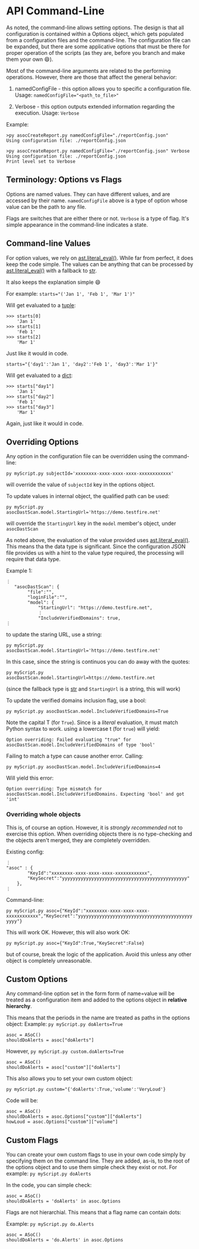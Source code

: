 # API Command-Line

As noted, the command-line allows setting options.
The design is that all configuration is contained within a Options object, which gets populated from a configuration files and the command-line.
The configuration file can be expanded, but there are some applicative options that must be there for proper operation of the scripts (as they are, before you branch and make them your own :smile:).

Most of the command-line arguments are related to the performing operations. However, there are those that affect the general behavior:

1. namedConfigFile - this option allows you to specific a configuration file. Usage: `namedConfigFile="<path_to_file>"`

1. Verbose - this option outputs extended information regarding the execution. Usage: `Verbose`

Example:
```
>py asocCreateReport.py namedConfigFile="./reportConfig.json"
Using configuration file: ./reportConfig.json

>py asocCreateReport.py namedConfigFile="./reportConfig.json" Verbose
Using configuration file: ./reportConfig.json
Print level set to Verbose
```

## Terminology: Options vs Flags
Options are named values. They can have different values, and are accessed by their name. `namedConfigFile` above is a type of option whose value can be the path to any file.

Flags are switches that are either there or not. `Verbose` is a type of flag. It's simple appearance in the command-line indicates a state. 

## Command-line Values
For option values, we rely on [ast.literal_eval()](https://docs.python.org/3/library/ast.html#ast.literal_eval). While far from perfect, it does keep the code simple. The values can be anything that can be processed by [ast.literal_eval()](https://docs.python.org/3/library/ast.html#ast.literal_eval) with a fallback to [str](https://docs.python.org/3/library/stdtypes.html#text-sequence-type-str).

It also keeps the explanation simple :smile:

For example: `starts="('Jan 1', 'Feb 1', 'Mar 1')"`

Will get evaluated to a [tuple](https://docs.python.org/3/library/stdtypes.html#tuple):
```
>>> starts[0]
    'Jan 1'
>>> starts[1]
    'Feb 1'
>>> starts[2]
    'Mar 1'
```
Just like it would in code.

`starts="{'day1':'Jan 1', 'day2':'Feb 1', 'day3':'Mar 1'}"`

Will get evaluated to a [dict](https://docs.python.org/3/library/stdtypes.html#mapping-types-dict):
```
>>> starts["day1"]
    'Jan 1'
>>> starts["day2"]
    'Feb 1'
>>> starts["day3"]
    'Mar 1'
```
Again, just like it would in code.

## Overriding Options
Any option in the configuration file can be overridden using the command-line:

 `py myScript.py subjectId='xxxxxxxx-xxxx-xxxx-xxxx-xxxxxxxxxxxx'`

will override the value of `subjectId` key in the options object.

To update values in internal object, the qualified path can be used:

`py myScript.py asocDastScan.model.StartingUrl='https://demo.testfire.net'`

will override the `StartingUrl` key in the `model` member's object, under `asocDastScan`

As noted above, the evaluation of the value provided uses [ast.literal_eval()](https://docs.python.org/3/library/ast.html#ast.literal_eval). This means tha the data type is significant. Since the configuration JSON file provides us with a hint to the value type required, the processing will require that data type.

Example 1:
```
⋮
   "asocDastScan": {
        "file":"",
        "loginFile":"",
        "model": {
            "StartingUrl": "https://demo.testfire.net",
            ⋮
            "IncludeVerifiedDomains": true,
⋮
```
to update the staring URL, use a string:

`py myScript.py asocDastScan.model.StartingUrl='https://demo.testfire.net'`

In this case, since the string is continuos you can do away with the quotes:

`py myScript.py asocDastScan.model.StartingUrl=https://demo.testfire.net`

(since the fallback type is [str](https://docs.python.org/3/library/stdtypes.html#text-sequence-type-str) and `StartingUrl` is a string, this will work)

To update the verified domains inclusion flag, use a bool:

`py myScript.py asocDastScan.model.IncludeVerifiedDomains=True`

Note the capital T (for `True`). Since is a _literal_ evaluation, it must match Python syntax to work. using a lowercase t (for `true`) will yield:

`Option overriding: Failed evaluating "true" for asocDastScan.model.IncludeVerifiedDomains of type 'bool'`

Failing to match a type can cause another error. Calling:

`py myScript.py asocDastScan.model.IncludeVerifiedDomains=4`

Will yield this error:

`Option overriding: Type mismatch for asocDastScan.model.IncludeVerifiedDomains. Expecting 'bool' and got 'int'`

### Overriding whole objects
This is, of course an option. However, it is _strongly recommended_ not to exercise this option.
When overriding objects there is no type-checking and the objects aren't merged, they are completely overridden.

Existing config:
```
⋮
"asoc" : {
        "KeyId":"xxxxxxxx-xxxx-xxxx-xxxx-xxxxxxxxxxxx",
        "KeySecret":"yyyyyyyyyyyyyyyyyyyyyyyyyyyyyyyyyyyyyyyyyyyyyyy"
    },
⋮
```

Command-line:

`py myScript.py asoc={"KeyId":"xxxxxxxx-xxxx-xxxx-xxxx-xxxxxxxxxxxx","KeySecret":"yyyyyyyyyyyyyyyyyyyyyyyyyyyyyyyyyyyyyyyyyyyyyyy"}`

This will work OK. However, this will also work OK:

`py myScript.py asoc={"KeyId":True,"KeySecret":False}`

but of course, break the logic of the application. Avoid this unless any other object is completely unreasonable.

## Custom Options
Any command-line option set in the form form of name=value will be treated as a configuration item and added to the options object in __relative hierarchy__.

This means that the periods in the name are treated as paths in the options object:
Example: `py myScript.py doAlerts=True`
```
asoc = ASoC()
shouldDoAlerts = asoc["doAlerts"]
```
However, `py myScript.py custom.doAlerts=True`
```
asoc = ASoC()
shouldDoAlerts = asoc["custom"]["doAlerts"]
```
This also allows you to set your own custom object:

`py myScript.py custom="{'doAlerts':True,'volume':'VeryLoud'}`

Code will be:
```
asoc = ASoC()
shouldDoAlerts = asoc.Options["custom"]["doAlerts"]
howLoud = asoc.Options["custom"]["volume"]
```
## Custom Flags
You can create your own custom flags to use in your own code simply by specifying them on the command line. They are added, as-is, to the root of the options object and to use them simple check they exist or not.
For example: `py myScript.py doAlerts`

In the code, you can simple check:
```
asoc = ASoC()
shouldDoAlerts = 'doAlerts' in asoc.Options
```
Flags are not hierarchial. This means that a flag name can contain dots:

Example: `py myScript.py do.Alerts`

```
asoc = ASoC()
shouldDoAlerts = 'do.Alerts' in asoc.Options
```